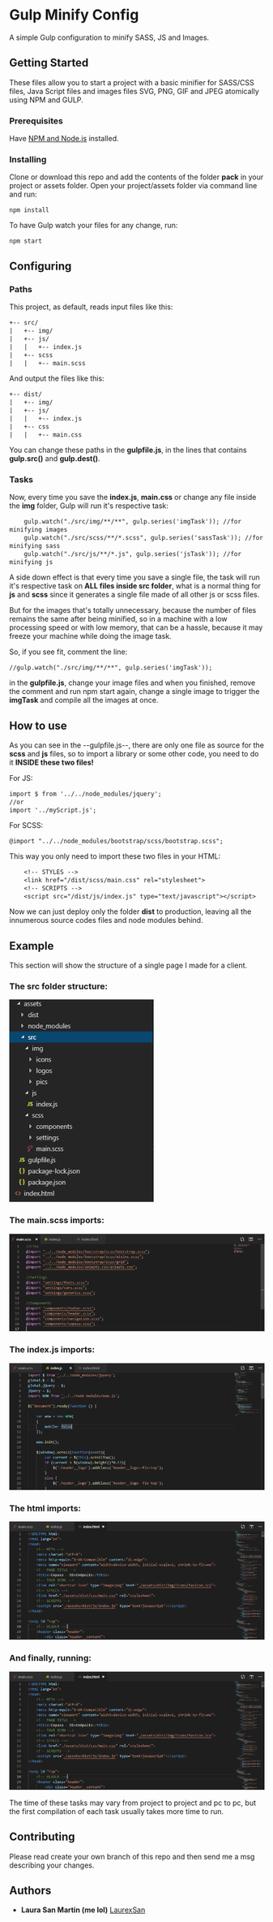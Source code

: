 # Gulp Minify Config
A simple Gulp configuration to minify SASS, JS and Images.

## Getting Started
These files allow you to start a project with a basic minifier for SASS/CSS files, Java Script files and images files SVG, PNG, GIF and JPEG atomically using NPM and GULP.

### Prerequisites
Have [NPM and Node.js](https://pages.github.com/) installed.

### Installing
Clone or download this repo and add the contents of the folder **__pack__** in your project or assets folder.
Open your project/assets folder via command line and run:
```
npm install
```
To have Gulp watch your files for any change, run:
```
npm start
```

## Configuring 
### Paths
This project, as default, reads input files like this:
```
+-- src/
|   +-- img/
|   +-- js/
|   |   +-- index.js
|   +-- scss
|   |   +-- main.scss
```

And output the files like this:
```
+-- dist/
|   +-- img/
|   +-- js/
|   |   +-- index.js
|   +-- css
|   |   +-- main.css
```
You can change these paths in the **gulpfile.js**, in the lines that contains **__gulp.src()__** and **__gulp.dest()__**.

### Tasks
Now, every time you save the **index.js**, **main.css** or change any file inside the **__img__** folder, Gulp will run it's respective task:
```
    gulp.watch("./src/img/**/**", gulp.series('imgTask')); //for minifying images
    gulp.watch("./src/scss/**/*.scss", gulp.series('sassTask')); //for minifying sass
    gulp.watch("./src/js/**/*.js", gulp.series('jsTask')); //for minifying js
```

A side down effect is that every time you save a single file, the task will run it's respective task on **ALL files inside src folder**, what is a normal thing for __js__ and __scss__ since it generates a single file made of all other js or scss files. 

But for the images that's totally unnecessary, because the number of files remains the same after being minified, so in a machine with a low processing speed or with low memory, that can be a hassle, because it may freeze your machine while doing the image task.

So, if you see fit, comment the line:
```
//gulp.watch("./src/img/**/**", gulp.series('imgTask'));

```
in the **gulpfile.js**, change your image files and when you finished, remove the comment and run npm start again, change a single image to trigger the __imgTask__ and compile all the images at once.

## How to use
As you can see in the --gulpfile.js--, there are only one file as source for the __scss__ and __js__ files, so to import a library or some other code, you need to do it **INSIDE these two files!**

For JS:
```
import $ from '../../node_modules/jquery';
//or
import '../myScript.js';
```

For SCSS:
```
@import "../../node_modules/bootstrap/scss/bootstrap.scss";
```
This way you only need to import these two files in your HTML:
```
    <!-- STYLES -->
    <link href="/dist/scss/main.css" rel="stylesheet">
    <!-- SCRIPTS -->
    <script src="/dist/js/index.js" type="text/javascript"></script>
```
Now we can just deploy only the folder __dist__ to production, leaving all the innumerous source codes files and node modules behind.

## Example
This section will show the structure of a single page I made for a client.

### The src folder structure:
![alt Source Folder](assets/src.png)

### The main.scss imports:
![alt Source Folder](assets/main-scss.png)

### The index.js imports:
![alt Source Folder](assets/index-js.png)

### The html imports:
![alt Source Folder](assets/html.png)

### And finally, running:

![alt Source Folder](assets/html.png)

The time of these tasks may vary from project to project and pc to pc, but the first compilation of each task usually takes more time to run. 

## Contributing
Please read create your own branch of this repo and then send me a msg describing your changes.

## Authors
* **Laura San Martin (me lol)**  [LaurexSan](https://github.com/laurexsan)
